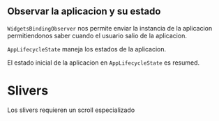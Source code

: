 ## Observar la aplicacion y su estado

`WidgetsBindingObserver` nos permite enviar la instancia de la aplicacion permitiendonos saber cuando el usuario salio de la aplicacion.

`AppLifecycleState` maneja los estados de la aplicacion.

El estado inicial de la aplicacion en `AppLifecycleState` es resumed.

# Slivers
Los slivers requieren un scroll especializado
